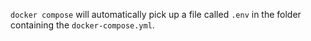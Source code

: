 `docker compose` will automatically pick up a file called `.env` in the folder containing the `docker-compose.yml`.
